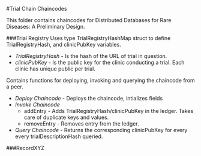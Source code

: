 #Trial Chain Chaincodes

This folder contains chaincodes for Distributed Databases for Rare Diseases: A Preliminary Design.

###Trial Registry
Uses type TrialRegistryHashMap struct to define TrialRegistryHash, and clinicPubKey variables. 
  - _TrialRegistryHash_ - Is the hash of the URL of trial in question.
  - _clinicPubKey_ - Is the public key for the clinic conducting a trial. Each clinic has unique public per trial.
  
Contains functions for deploying, invoking and querying the chaincode from a peer. 

  - _Deploy Chaincode_ - Deploys the chaincode, intializes fields
  - _Invoke Chaincode_
      - addEntry - Adds TrialRegistryHash/clinicPubKey in the ledger. Takes care of duplicate keys and values.
      - removeEntry - Removes entry from the ledger.
  - _Query Chaincode_ - Returns the corresponding clinicPubKey for every every trialDescriptionHash queried.
  
###RecordXYZ
